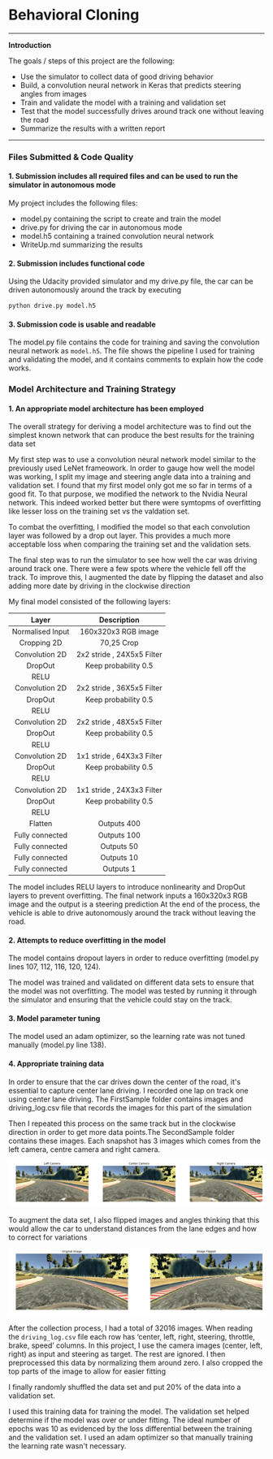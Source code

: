# **Behavioral Cloning** 
---

**Introduction**

The goals / steps of this project are the following:
* Use the simulator to collect data of good driving behavior
* Build, a convolution neural network in Keras that predicts steering angles from images
* Train and validate the model with a training and validation set
* Test that the model successfully drives around track one without leaving the road
* Summarize the results with a written report


[//]: # (Image References)

[image1]: ./Images/Combined_Camera.png "Camera Images"
[image2]: ./Images/Flipped_Images.png "Images Flipping"
  
---
### Files Submitted & Code Quality

#### 1. Submission includes all required files and can be used to run the simulator in autonomous mode

My project includes the following files:

* model.py containing the script to create and train the model
* drive.py for driving the car in autonomous mode
* model.h5 containing a trained convolution neural network 
* WriteUp.md summarizing the results

#### 2. Submission includes functional code
Using the Udacity provided simulator and my drive.py file, the car can be driven autonomously around the track by executing 
```sh
python drive.py model.h5
```

#### 3. Submission code is usable and readable

The model.py file contains the code for training and saving the convolution neural network as `model.h5`. The file shows the pipeline I used for training and validating the model, and it contains comments to explain how the code works.

### Model Architecture and Training Strategy

#### 1. An appropriate model architecture has been employed

The overall strategy for deriving a model architecture was to find out the simplest known network that can produce the best results for the training data set

My first step was to use a convolution neural network model similar to the previously used LeNet frameowork. In order to gauge how well the model was working, I split my image and steering angle data into a training and validation set. I found that my first model only got me so far in terms of a good fit. To that purpose, we modified the network to the Nvidia Neural network. This indeed worked better but there were symtopms of overfitting like lesser loss on the training set vs the valdation set.

To combat the overfitting, I modified the model so that each convolution layer was followed by a drop out layer. This provides a much more acceptable loss when comparing the training set and the validation sets.

The final step was to run the simulator to see how well the car was driving around track one. There were a few spots where the vehicle fell off the track. To improve this, I augmented the date by flipping the dataset and also adding more date by driving in the clockwise direction

My final model consisted of the following layers:

| Layer         		| Description	        		| 
|:---------------------:|:-----------------------------:| 
| Normalised Input      | 160x320x3 RGB image           |
| Cropping 2D	      	| 70,25 Crop 		            |
| Convolution 2D     	| 2x2 stride ,	24X5x5 Filter   |     
| DropOut				| Keep probability 0.5	        |
| RELU					|							    |
| Convolution 2D     	| 2x2 stride ,	36X5x5 Filter   |      
| DropOut				| Keep probability 0.5	        |   
| RELU					|								|		
| Convolution 2D     	| 2x2 stride ,	48X5x5 Filter   |      
| DropOut				| Keep probability 0.5	        |
| RELU					|                               |
| Convolution 2D     	| 1x1 stride ,	64X3x3 Filter   |      
| DropOut				| Keep probability 0.5	        |
| RELU					|						        |
| Convolution 2D     	| 1x1 stride ,	24X3x3 Filter   |      
| DropOut				| Keep probability 0.5	        |
| RELU                  |                               |
| Flatten	            | Outputs 400                   |
| Fully connected	    | Outputs 100                   |
| Fully connected	    | Outputs 50                    |
| Fully connected	    | Outputs 10                    |
| Fully connected	    | Outputs 1                     |

The model includes RELU layers to introduce nonlinearity and DropOut layers to prevent overfitting. The final network inputs a 160x320x3 RGB image and the output is a steering prediction At the end of the process, the vehicle is able to drive autonomously around the track without leaving the road.

#### 2. Attempts to reduce overfitting in the model

The model contains dropout layers in order to reduce overfitting (model.py lines 107, 112, 116, 120, 124). 

The model was trained and validated on different data sets to ensure that the model was not overfitting. The model was tested by running it through the simulator and ensuring that the vehicle could stay on the track.

#### 3. Model parameter tuning

The model used an adam optimizer, so the learning rate was not tuned manually (model.py line 138).

#### 4. Appropriate training data

In order to ensure that the car drives down the center of the road, it's essential to capture center lane driving. I recorded one lap on track one using center lane driving. The FirstSample folder contains images and driving_log.csv file that records the images for this part of the simulation

Then I repeated this process on the same track but in the clockwise direction in order to get more data points.The SecondSample folder contains these images. Each snapshot has 3 images which comes from the left camera, centre camera and right camera. 

![alt text][image1]

To augment the data set, I also flipped images and angles thinking that this would allow the car to understand distances from the lane edges and how to correct for variations

![alt text][image2]

After the collection process, I had a total of 32016 images. When reading the `driving_log.csv` file each row has ‘center, left, right, steering, throttle, brake, speed’ columns. In this project, I use the camera images (center, left, right) as input and steering as target. The rest are ignored. I then preprocessed this data by normalizing them around zero. I also cropped the top parts of the image to allow for easier fitting

I finally randomly shuffled the data set and put $20\%$ of the data into a validation set. 

I used this training data for training the model. The validation set helped determine if the model was over or under fitting. The ideal number of epochs was 10 as evidenced by the loss differential between the training and the validation set. I used an adam optimizer so that manually training the learning rate wasn't necessary.